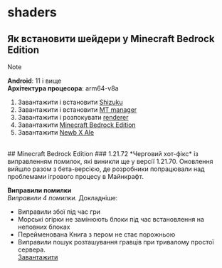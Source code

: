 # shaders
## Як встановити шейдери у Minecraft Bedrock Edition
> [!NOTE]
> **Android**: 11 і вище
> <br>
> **Архітектура процесора**: arm64-v8a
> <br>
1. Завантажити і встановити [Shizuku](https://shizuku.rikka.app/download/)
2. Завантажити і встановити [MT manager](https://github.com/uzvarUA/shaders/releases/download/files/MT2.18.2.apk)
3. Завантажити і розпокувати [renderer](https://github.com/uzvarUA/shaders/releases/download/files/renderer.zip)
4. Завантажити [Minecraft Bedrock Edition](#minecraft-bedrock-edition)
5. Завантажити [Newb X Ale](https://github.com/uzvarUA/shaders/releases/download/files/Newb.X.Ale.v2.Renewed.-.Android.mcpack)
<br>
## Minecraft Bedrock Edition
### 1.21.72
*Черговий хот-фікс* із виправленням помилок, які виникли ще у версії 1.21.70. Оновлення вийшло разом з бета-версією, де розробники попрацювали над проблемами ігрового процесу в Майнкрафт.

**Виправили помилки** <br>
*Виправили 4 помилки.* Докладніше:
* Виправили збої під час гри
* Морські огірки не замінюють блоки під час встановлення на неповних блоках
* Перейменована Книга з пером не стає порожньою
* Виправили пошук розташування гравців при тривалому простої сервера. <br>
[Завантажити](https://github.com/uzvarUA/shaders/releases/download/files/minecraft-1-21-72-01-arm64-v8a-xbox-servers.apk)
